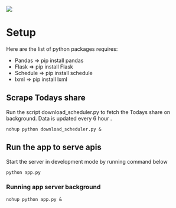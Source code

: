 ![](https://i.imgur.com/WzqBk1p.png)

# Setup

Here are the list of python packages requires:
- Pandas => pip install pandas
- Flask => pip install Flask
- Schedule => pip install schedule
- lxml => pip install lxml

## Scrape Todays share
Run the script download_scheduler.py to fetch the Todays share on background. Data is updated every 6 hour .

```
nohup python download_scheduler.py &

```

## Run the app to serve apis

Start the server in development mode by running command below
```
python app.py
``` 

### Running  app server background
```
nohup python app.py &
```
